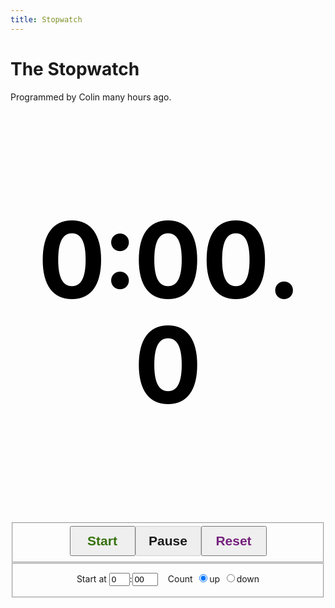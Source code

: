 ```yaml
---
title: Stopwatch
---
```


# The Stopwatch

Programmed by Colin <span id="programmed-hours">many</span> hours ago.

<p id="time">0:00.0</p>
<fieldset id="controls">
  <button id="start">Start</button>
  <button id="pause" disabled>Pause</button>
  <button id="reset">Reset</button>
</fieldset>
<fieldset id="options">
  <p>Start at <input id="start-minutes" size=1 value="0">:<input id="start-seconds" maxlength=2 size=2 value="00"></p>
  <p>Count
    <label><input id="direction-up" name="d" type="radio" value="up" checked>up</label>
    <label><input id="direction-down" name="d" type="radio" value="down">down</label>
  </p>
</fieldset>

<style>
#time {
  text-align: center;
}
#time {
  color: #000000;
  font-family: "Inter";
  font-feature-settings: "tnum";
  font-size: 12em;
  font-weight: bold;
  line-height: 1em;
}
#controls, #options {
  align-items: baseline;
  display: flex;
  justify-content: center;
}
#controls button {
  font-size: 1.5em;
  font-weight: bold;
  line-height: 2em;
  width: 5em;
}
#controls button:disabled {
  color: inherit;
}
#start {
  color: #35710b;
}
#reset {
  color: #75237d;
}
#options p {
  margin: 0.5rem;
}
#options input[type=radio] {
  margin-left: .5em;
}
</style>

<script>
(function () {
  var direction = 'up';
  var initialTime = 0;
  var startTime = 0;
  var pauseTime = 0;
  var timer;

  function toggleState(state) {
    switch (state) {
      case 'paused': {
        document.getElementById('start').disabled = false;
        document.getElementById('start').className = '';
        document.getElementById('pause').disabled = true;
        document.getElementById('pause').className = 'disabled';
        document.getElementById('start-minutes').disabled = false;
        document.getElementById('start-seconds').disabled = false;
        document.getElementById('direction-up').disabled = false;
        document.getElementById('direction-down').disabled = false;
        break;
      }
      case 'running': {
        document.getElementById('start').disabled = true;
        document.getElementById('start').className = 'disabled';
        document.getElementById('pause').disabled = false;
        document.getElementById('pause').className = '';
        document.getElementById('start-minutes').disabled = true;
        document.getElementById('start-seconds').disabled = true;
        document.getElementById('direction-up').disabled = true;
        document.getElementById('direction-down').disabled = true;
        break;
      }
    }
  }

  function stopwatchUpdate(time) {
    // Assuming time is in milliseconds,
    const hours   = Math.floor(time / 1000 / 60 / 60);
    const minutes = Math.floor(time / 1000 / 60 - (hours * 60));
    const seconds = Math.floor(time / 1000 - (hours * 60 * 60) - (minutes * 60));
    const tenths  = Math.floor(time / 100 - (hours * 60 * 60 * 10) - (minutes * 60 * 10) - (seconds * 10));

    const html = ((hours > 0) ? hours + 'h<br />' : '') + minutes + ':' + ((seconds < 10) ? '0' : '') + seconds + '.' + tenths;
    document.getElementById('time').innerHTML = html;
  }

  function stopwatchStart() {
    startTime = Date.now();
    stopwatchCheck();
    toggleState('running');
  }

  function stopwatchCheck() {
    timer = window.requestAnimationFrame(stopwatchCheck);
    switch (direction) {
      case 'up': {
        const time = Date.now() - startTime + initialTime + pauseTime;
        stopwatchUpdate(time);
        break;
      }
      case 'down': {
        const time = Math.max(0, initialTime - (Date.now() - startTime + pauseTime));
        stopwatchUpdate(time);
        if (time == 0) {
          alert("Time's up!");
          stopwatchReset();
        }
        break;
      }
    }
  }

  function stopwatchPause() {
    pauseTime = (Date.now() - startTime) + pauseTime;
    window.cancelAnimationFrame(timer);
    toggleState('paused');
  }

  function stopwatchReset() {
    stopwatchPause();
    startTime = 0;
    pauseTime = 0;
    direction = document.getElementById('direction-up').checked ? 'up' : 'down';
    const startMinutes = +document.getElementById('start-minutes').value || 0;
    const startSeconds = +document.getElementById('start-seconds').value || 0;
    initialTime = (startMinutes * 60 + startSeconds) * 1000;
    stopwatchUpdate(initialTime);
  }

  function stopwatchInitialize() {
    stopwatchReset();
    document.getElementById('start').addEventListener('click', stopwatchStart);
    document.getElementById('pause').addEventListener('click', stopwatchPause);
    document.getElementById('reset').addEventListener('click', stopwatchReset);
    document.getElementById('start-minutes').addEventListener('input', stopwatchReset);
    document.getElementById('start-seconds').addEventListener('input', stopwatchReset);
    document.getElementById('direction-up').addEventListener('change', stopwatchReset);
    document.getElementById('direction-down').addEventListener('change', stopwatchReset);
  };

  function updateHours() {
    const programmedDate = 1213655000000;
    const timeSince = Math.round((Date.now() - programmedDate) / 3600000);
    document.getElementById('programmed-hours').innerHTML = timeSince;
  }

  document.addEventListener('DOMContentLoaded', stopwatchInitialize);
  document.addEventListener('DOMContentLoaded', updateHours);
})();
</script>
